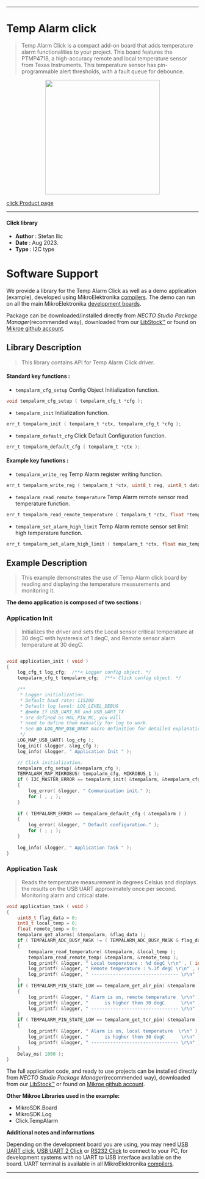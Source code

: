 
---
# Temp Alarm click

> Temp Alarm Click is a compact add-on board that adds temperature alarm functionalities to your project. This board features the PTMP4718, a high-accuracy remote and local temperature sensor from Texas Instruments. This temperature sensor has pin-programmable alert thresholds, with a fault queue for debounce.

<p align="center">
  <img src="https://download.mikroe.com/images/click_for_ide/tempalarm_click.png" height=300px>
</p>

[click Product page](https://www.mikroe.com/temp-alarm-click)

---


#### Click library

- **Author**        : Stefan Ilic
- **Date**          : Aug 2023.
- **Type**          : I2C type


# Software Support

We provide a library for the Temp Alarm Click
as well as a demo application (example), developed using MikroElektronika
[compilers](https://www.mikroe.com/necto-studio).
The demo can run on all the main MikroElektronika [development boards](https://www.mikroe.com/development-boards).

Package can be downloaded/installed directly from *NECTO Studio Package Manager*(recommended way), downloaded from our [LibStock&trade;](https://libstock.mikroe.com) or found on [Mikroe github account](https://github.com/MikroElektronika/mikrosdk_click_v2/tree/master/clicks).

## Library Description

> This library contains API for Temp Alarm Click driver.

#### Standard key functions :

- `tempalarm_cfg_setup` Config Object Initialization function.
```c
void tempalarm_cfg_setup ( tempalarm_cfg_t *cfg );
```

- `tempalarm_init` Initialization function.
```c
err_t tempalarm_init ( tempalarm_t *ctx, tempalarm_cfg_t *cfg );
```

- `tempalarm_default_cfg` Click Default Configuration function.
```c
err_t tempalarm_default_cfg ( tempalarm_t *ctx );
```

#### Example key functions :

- `tempalarm_write_reg` Temp Alarm register writing function.
```c
err_t tempalarm_write_reg ( tempalarm_t *ctx, uint8_t reg, uint8_t data_in );
```

- `tempalarm_read_remote_temperature` Temp Alarm remote sensor read temperature function.
```c
err_t tempalarm_read_remote_temperature ( tempalarm_t *ctx, float *temperature );
```

- `tempalarm_set_alarm_high_limit` Temp Alarm remote sensor set limit high temperature function.
```c
err_t tempalarm_set_alarm_high_limit ( tempalarm_t *ctx, float max_temperature );
```

## Example Description

> This example demonstrates the use of Temp Alarm click board by reading and displaying
  the temperature measurements and monitoring it.

**The demo application is composed of two sections :**

### Application Init

> Initializes the driver and sets the Local sensor critical temperature at 30 degC with hysteresis of 1 degC,
  and Remote sensor alarm temperature at 30 degC.

```c

void application_init ( void ) 
{
    log_cfg_t log_cfg;  /**< Logger config object. */
    tempalarm_cfg_t tempalarm_cfg;  /**< Click config object. */

    /** 
     * Logger initialization.
     * Default baud rate: 115200
     * Default log level: LOG_LEVEL_DEBUG
     * @note If USB_UART_RX and USB_UART_TX 
     * are defined as HAL_PIN_NC, you will 
     * need to define them manually for log to work. 
     * See @b LOG_MAP_USB_UART macro definition for detailed explanation.
     */
    LOG_MAP_USB_UART( log_cfg );
    log_init( &logger, &log_cfg );
    log_info( &logger, " Application Init " );

    // Click initialization.
    tempalarm_cfg_setup( &tempalarm_cfg );
    TEMPALARM_MAP_MIKROBUS( tempalarm_cfg, MIKROBUS_1 );
    if ( I2C_MASTER_ERROR == tempalarm_init( &tempalarm, &tempalarm_cfg ) ) 
    {
        log_error( &logger, " Communication init." );
        for ( ; ; );
    }
    
    if ( TEMPALARM_ERROR == tempalarm_default_cfg ( &tempalarm ) )
    {
        log_error( &logger, " Default configuration." );
        for ( ; ; );
    }
    
    log_info( &logger, " Application Task " );
}

```

### Application Task

> Reads the temperature measurement in degrees Celsius and displays the results on the USB UART
  approximately once per second. Monitoring alarm and critical state.

```c
void application_task ( void ) 
{
    uint8_t flag_data = 0; 
    int8_t local_temp = 0;
    float remote_temp = 0;
    tempalarm_get_alarms( &tempalarm, &flag_data );
    if ( TEMPALARM_ADC_BUSY_MASK != ( TEMPALARM_ADC_BUSY_MASK & flag_data ) )
    {
        tempalarm_read_temperature( &tempalarm, &local_temp );
        tempalarm_read_remote_temp( &tempalarm, &remote_temp );
        log_printf( &logger, " Local temperature : %d degC \r\n" , ( int16_t ) local_temp );
        log_printf( &logger, " Remote temperature : %.3f degC \r\n" , remote_temp );
        log_printf( &logger, " -------------------------------- \r\n" );
    }
    if ( TEMPALARM_PIN_STATE_LOW == tempalarm_get_alr_pin( &tempalarm ) )
    {
        log_printf( &logger, " Alarm is on, remote temperature  \r\n" );
        log_printf( &logger, "      is higher then 30 degC      \r\n" );
        log_printf( &logger, " -------------------------------- \r\n" );
    }
    if ( TEMPALARM_PIN_STATE_LOW == tempalarm_get_tcr_pin( &tempalarm ) )
    {
        log_printf( &logger, " Alarm is on, local temperature  \r\n" );
        log_printf( &logger, "      is higher then 30 degC      \r\n" );
        log_printf( &logger, " -------------------------------- \r\n" );
    }
    Delay_ms( 1000 );
}
```

The full application code, and ready to use projects can be installed directly from *NECTO Studio Package Manager*(recommended way), downloaded from our [LibStock&trade;](https://libstock.mikroe.com) or found on [Mikroe github account](https://github.com/MikroElektronika/mikrosdk_click_v2/tree/master/clicks).

**Other Mikroe Libraries used in the example:**

- MikroSDK.Board
- MikroSDK.Log
- Click.TempAlarm

**Additional notes and informations**

Depending on the development board you are using, you may need
[USB UART click](https://www.mikroe.com/usb-uart-click),
[USB UART 2 Click](https://www.mikroe.com/usb-uart-2-click) or
[RS232 Click](https://www.mikroe.com/rs232-click) to connect to your PC, for
development systems with no UART to USB interface available on the board. UART
terminal is available in all MikroElektronika
[compilers](https://shop.mikroe.com/compilers).

---
